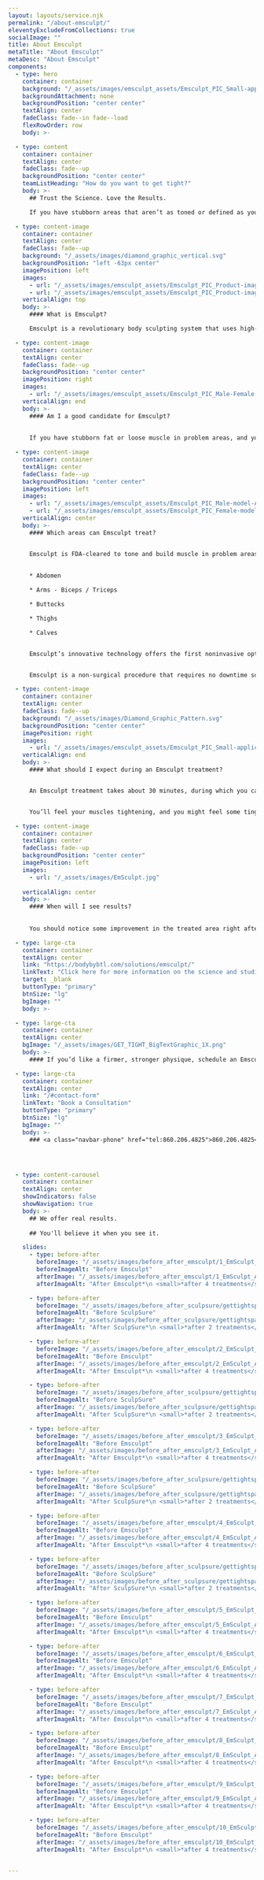```yaml
---
layout: layouts/service.njk
permalink: "/about-emsculpt/"
eleventyExcludeFromCollections: true
socialImage: ""
title: About Emsculpt
metaTitle: "About Emsculpt"
metaDesc: "About Emsculpt"
components:
  - type: hero
    container: container
    background: "/_assets/images/emsculpt_assets/Emsculpt_PIC_Small-applicator-003_ENUS100.jpg"
    backgroundAttachment: none
    backgroundPosition: "center center"
    textAlign: center
    fadeClass: fade--in fade--load
    flexRowOrder: row
    body: >-

  - type: content
    container: container
    textAlign: center
    fadeClass: fade--up
    backgroundPosition: "center center"
    teamListHeading: "How do you want to get tight?"
    body: >-
      ## Trust the Science. Love the Results.

      If you have stubborn areas that aren’t as toned or defined as you’d like, Emsculpt® is a cutting-edge treatment that is both a functional and aesthetic solution. Emsculpt doesn’t just remove fat; it builds muscle, for a sleeker, stronger, and more defined silhouette.

  - type: content-image
    container: container
    textAlign: center
    fadeClass: fade--up
    background: "/_assets/images/diamond_graphic_vertical.svg"
    backgroundPosition: "left -63px center"
    imagePosition: left
    images: 
      - url: "/_assets/images/emsculpt_assets/Emsculpt_PIC_Product-image_Unit_ENUS100.png"
      - url: "/_assets/images/emsculpt_assets/Emsculpt_PIC_Product-image_Chair-applicator_ENUS100.png"
    verticalAlign: top
    body: >-
      #### What is Emsculpt? 

      Emsculpt is a revolutionary body sculpting system that uses high-intensity focused electromagnetic (HIFEM®) technology to reduce unwanted fat and build muscle tissue in problem areas. Emsculpt uses HIFEM waves to stimulate roughly 20,000 involuntary muscle contractions in the target area. These intense muscle contractions cause your body to release free fatty acids, which contribute to the breakdown of stubborn fat. The contractions are like an extra-vigorous workout, so they also help build muscle in the treatment area.

  - type: content-image
    container: container
    textAlign: center
    fadeClass: fade--up
    backgroundPosition: "center center"
    imagePosition: right
    images:
      - url: "/_assets/images/emsculpt_assets/Emsculpt_PIC_Male-Female-model_unit-chair_ENUS100.png"
    verticalAlign: end
    body: >-
      #### Am I a good candidate for Emsculpt? 
      
      
      If you have stubborn fat or loose muscle in problem areas, and you’re generally in good health, it’s likely you’re a good candidate for Emsculpt. Schedule a consultation at Get Tight Spa, to find out for sure if body contouring with Emsculpt is right for you.

  - type: content-image
    container: container
    textAlign: center
    fadeClass: fade--up
    backgroundPosition: "center center"
    imagePosition: left
    images: 
      - url: "/_assets/images/emsculpt_assets/Emsculpt_PIC_Male-model-Applicator-abdomen-052.jpg"
      - url: "/_assets/images/emsculpt_assets/Emsculpt_PIC_Female-model-Applicator-buttock-007.jpg"
    verticalAlign: center
    body: >-
      #### Which areas can Emsculpt treat? 


      Emsculpt is FDA-cleared to tone and build muscle in problem areas, such as: 
      
      
      * Abdomen

      * Arms - Biceps / Triceps

      * Buttocks

      * Thighs

      * Calves


      Emsculpt’s innovative technology offers the first noninvasive option for a “butt-lift.” 


      Emsculpt is a non-surgical procedure that requires no downtime so you can return to your daily activities right after treatment at Get Tight Spa.

  - type: content-image
    container: container
    textAlign: center
    fadeClass: fade--up
    background: "/_assets/images/Diamond_Graphic_Pattern.svg"
    backgroundPosition: "center center"
    imagePosition: right
    images: 
      - url: "/_assets/images/emsculpt_assets/Emsculpt_PIC_Small-applicator-001_ENUS100.jpg"
    verticalAlign: end
    body: >-
      #### What should I expect during an Emsculpt treatment? 


      An Emsculpt treatment takes about 30 minutes, during which you can lie back and relax. Your Get Tight Spa aesthetics specialist attaches the Emsculpt applicators to the target area and begins the treatment with gentler contractions, which gradually increase in intensity throughout your session. 


      You’ll feel your muscles tightening, and you might feel some tingling, but no pain. Your practitioner can adjust the intensity throughout the session.

  - type: content-image
    container: container
    textAlign: center
    fadeClass: fade--up
    backgroundPosition: "center center"
    imagePosition: left
    images: 
      - url: "/_assets/images/EmSculpt.jpg"
      
    verticalAlign: center
    body: >-
      #### When will I see results? 
      
      
      You should notice some improvement in the treated area right after your Emsculpt session. Typically, four Emsculpt treatments scheduled 2-5 days apart are needed for optimal results, with maximum results becoming visible 4-8 weeks after your final session. 

  - type: large-cta
    container: container
    textAlign: center
    link: "https://bodybybtl.com/solutions/emsculpt/"
    linkText: "Click here for more information on the science and studies"
    target: _blank
    buttonType: "primary"
    btnSize: "lg"
    bgImage: ""
    body: >-

  - type: large-cta
    container: container
    textAlign: center
    bgImage: "/_assets/images/GET_TIGHT_BigTextGraphic_1X.png"
    body: >-
      #### If you’d like a firmer, stronger physique, schedule an Emsculpt consultation by calling Get Tight Spa today, or make an appointment online.

  - type: large-cta
    container: container
    textAlign: center
    link: "/#contact-form"
    linkText: "Book a Consultation"
    buttonType: "primary"
    btnSize: "lg"
    bgImage: ""
    body: >-
      ### <a class="navbar-phone" href="tel:860.206.4825">860.206.4825</a>




  - type: content-carousel
    container: container
    textAlign: center
    showIndicators: false
    showNavigation: true
    body: >-
      ## We offer real results. 
      
      ## You'll believe it when you see it.

    slides:
      - type: before-after
        beforeImage: "/_assets/images/before_after_emsculpt/1_EmSculpt_Before.jpg"
        beforeImageAlt: "Before Emsculpt"
        afterImage: "/_assets/images/before_after_emsculpt/1_EmSculpt_After.jpg"
        afterImageAlt: "After Emsculpt*\n <small>*after 4 treatments</small>"

      - type: before-after
        beforeImage: "/_assets/images/before_after_sculpsure/gettightspa_sculpsure_flanks_-_before.jpg"
        beforeImageAlt: "Before SculpSure"
        afterImage: "/_assets/images/before_after_sculpsure/gettightspa_sculpsure_flanks_-_after.jpg"
        afterImageAlt: "After SculpSure*\n <small>*after 2 treatments</small>"

      - type: before-after
        beforeImage: "/_assets/images/before_after_emsculpt/2_EmSculpt_Before.jpg"
        beforeImageAlt: "Before Emsculpt"
        afterImage: "/_assets/images/before_after_emsculpt/2_EmSculpt_After.jpg"
        afterImageAlt: "After Emsculpt*\n <small>*after 4 treatments</small>"

      - type: before-after
        beforeImage: "/_assets/images/before_after_sculpsure/gettightspa_sculpsure_inner_thighs_-_before.jpg"
        beforeImageAlt: "Before SculpSure"
        afterImage: "/_assets/images/before_after_sculpsure/gettightspa_sculpsure_inner_thighs_-_after.jpg"
        afterImageAlt: "After SculpSure*\n <small>*after 2 treatments</small>"

      - type: before-after
        beforeImage: "/_assets/images/before_after_emsculpt/3_EmSculpt_Before.jpg"
        beforeImageAlt: "Before Emsculpt"
        afterImage: "/_assets/images/before_after_emsculpt/3_EmSculpt_After.jpg"
        afterImageAlt: "After Emsculpt*\n <small>*after 4 treatments</small>"

      - type: before-after
        beforeImage: "/_assets/images/before_after_sculpsure/gettightspa_sculpsure_lower_abdomen_-_before.jpg"
        beforeImageAlt: "Before SculpSure"
        afterImage: "/_assets/images/before_after_sculpsure/gettightspa_sculpsure_lower_abdomen_-_after.jpg"
        afterImageAlt: "After SculpSure*\n <small>*after 2 treatments</small>"

      - type: before-after
        beforeImage: "/_assets/images/before_after_emsculpt/4_EmSculpt_Before.jpg"
        beforeImageAlt: "Before Emsculpt"
        afterImage: "/_assets/images/before_after_emsculpt/4_EmSculpt_After.jpg"
        afterImageAlt: "After Emsculpt*\n <small>*after 4 treatments</small>"

      - type: before-after
        beforeImage: "/_assets/images/before_after_sculpsure/gettightspa_sculpsure_upper___lower_abdomen_-_before.jpg"
        beforeImageAlt: "Before SculpSure"
        afterImage: "/_assets/images/before_after_sculpsure/gettightspa_sculpsure_upper___lower_abdomen_-_after.jpg"
        afterImageAlt: "After SculpSure*\n <small>*after 2 treatments</small>"

      - type: before-after
        beforeImage: "/_assets/images/before_after_emsculpt/5_EmSculpt_Before.jpg"
        beforeImageAlt: "Before Emsculpt"
        afterImage: "/_assets/images/before_after_emsculpt/5_EmSculpt_After.jpg"
        afterImageAlt: "After Emsculpt*\n <small>*after 4 treatments</small>"

      - type: before-after
        beforeImage: "/_assets/images/before_after_emsculpt/6_EmSculpt_Before.jpg"
        beforeImageAlt: "Before Emsculpt"
        afterImage: "/_assets/images/before_after_emsculpt/6_EmSculpt_After.jpg"
        afterImageAlt: "After Emsculpt*\n <small>*after 4 treatments</small>"

      - type: before-after
        beforeImage: "/_assets/images/before_after_emsculpt/7_EmSculpt_Before.jpg"
        beforeImageAlt: "Before Emsculpt"
        afterImage: "/_assets/images/before_after_emsculpt/7_EmSculpt_After.jpg"
        afterImageAlt: "After Emsculpt*\n <small>*after 4 treatments</small>"

      - type: before-after
        beforeImage: "/_assets/images/before_after_emsculpt/8_EmSculpt_Before.jpg"
        beforeImageAlt: "Before Emsculpt"
        afterImage: "/_assets/images/before_after_emsculpt/8_EmSculpt_After.jpg"
        afterImageAlt: "After Emsculpt*\n <small>*after 4 treatments</small>"

      - type: before-after
        beforeImage: "/_assets/images/before_after_emsculpt/9_EmSculpt_Before.jpg"
        beforeImageAlt: "Before Emsculpt"
        afterImage: "/_assets/images/before_after_emsculpt/9_EmSculpt_After.jpg"
        afterImageAlt: "After Emsculpt*\n <small>*after 4 treatments</small>"

      - type: before-after
        beforeImage: "/_assets/images/before_after_emsculpt/10_EmSculpt_Before.jpg"
        beforeImageAlt: "Before Emsculpt"
        afterImage: "/_assets/images/before_after_emsculpt/10_EmSculpt_After.jpg"
        afterImageAlt: "After Emsculpt*\n <small>*after 4 treatments</small>"


---
```


